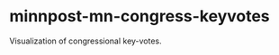 minnpost-mn-congress-keyvotes
=============================

Visualization of congressional key-votes.